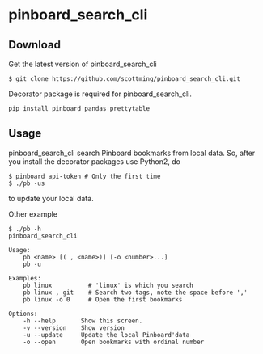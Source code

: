 # pinboard_search_cli

## Download

Get the latest version of pinboard_search_cli

```shell
$ git clone https://github.com/scottming/pinboard_search_cli.git
```

Decorator package is required for pinboard_search_cli.

```shell
pip install pinboard pandas prettytable
```

## Usage

pinboard_search_cli search Pinboard bookmarks from local data. So, after you install the decorator packages use Python2, do

```shell
$ pinboard api-token # Only the first time
$ ./pb -us 
```
to update your local data.

Other example

```shell
$ ./pb -h
pinboard_search_cli

Usage:
    pb <name> [( , <name>)] [-o <number>...] 
    pb -u

Examples:
    pb linux          # 'linux' is which you search 
    pb linux , git    # Search two tags, note the space before ','
    pb linux -o 0     # Open the first bookmarks

Options:
    -h --help       Show this screen.
    -v --version    Show version
    -u --update     Update the local Pinboard'data
    -o --open       Open bookmarks with ordinal number
```

